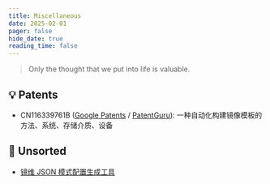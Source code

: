 ```yaml
---
title: Miscellaneous
date: 2025-02-01
pager: false
hide_date: true
reading_time: false
---
```


> Only the thought that we put into life is valuable.

## 💡 Patents

- CN116339761B ([Google Patents](https://patents.google.com/patent/CN116339761B) / [PatentGuru](https://www.patentguru.com/CN116339761B)): 一种自动化构建镜像模板的方法、系统、存储介质、设备

## 🧩 Unsorted

- [镜维 JSON 模式配置生成工具](https://182.42.149.219:6699)
